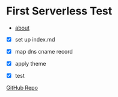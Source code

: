 # First Serverless Test
- [about](about.md)
- [X] set up index.md
- [X] map dns cname record
- [x] apply theme
- [X] test


[GitHub Repo](https://github.com/deenlord/serverlessstatic)
